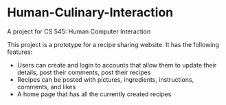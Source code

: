 # Human-Culinary-Interaction
A project for CS 545: Human Computer Interaction

This project is a prototype for a recipe sharing website. It has the following features:

- Users can create and login to accounts that allow them to update their details, post their comments, post their recipes
- Recipes can be posted with pictures, ingredients, instructions, comments, and likes
- A home page that has all the currently created recipes
